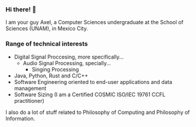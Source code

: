 ### Hi there! 👋
I am your guy Axel, a Computer Sciences undergraduate at the School of Sciences (UNAM), in Mexico City.

### Range of technical interests 
- Digital Signal Proccesing, more specifically...
  - Audio Signal Processing, specially...
    - Singing Processing
- Java, Python, Rust and C/C++
- Software Engineering oriented to end-user applications and data management
- Software Sizing (I am a Certified COSMIC ISO/IEC 19761 CCFL practitioner)

I also do a lot of stuff related to Philosophy of Computing and Philosophy of Information.
